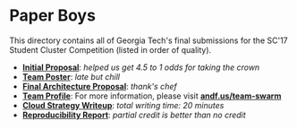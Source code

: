 # Paper Boys

This directory contains all of Georgia Tech's final submissions for the SC'17 Student Cluster Competition (listed in order of quality).
* **[Initial Proposal](https://github.com/scc-gatech/paper-boys/tree/master/2017-submissions/team_swarm_proposal.pdf)**: _helped us get 4.5 to 1 odds for taking the crown_
* **[Team Poster](https://github.com/scc-gatech/paper-boys/tree/master/2017-submissions/team_poster.pdf)**: _late but chill_
* **[Final Architecture Proposal](https://github.com/scc-gatech/paper-boys/tree/master/2017-submissions/final_architecture_proposal.pdf)**: _thank's chef_
* **[Team Profile](https://github.com/scc-gatech/paper-boys/tree/master/2017-submissions/team_profile.md)**: For more information, please visit **[andf.us/team-swarm](andf.us/team-swarm)**
* **[Cloud Strategy Writeup](https://github.com/scc-gatech/paper-boys/tree/master/2017-submissions/cloud_strategy_writeup.pdf)**: _total writing time: 20 minutes_
* **[Reproducibility Report](https://github.com/scc-gatech/paper-boys/tree/master/2017-submissions/reproducibility_report_v1.pdf)**: _partial credit is better than no credit_
